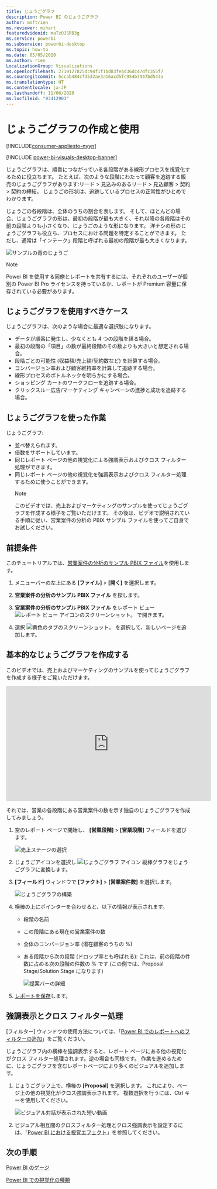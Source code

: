 ```yaml
---
title: じょうごグラフ
description: Power BI のじょうごグラフ
author: msftrien
ms.reviewer: mihart
featuredvideoid: maTzOJSRB3g
ms.service: powerbi
ms.subservice: powerbi-desktop
ms.topic: how-to
ms.date: 05/05/2020
ms.author: rien
LocalizationGroup: Visualizations
ms.openlocfilehash: 2719127825dc94f1f1bd83fe4d36dc47dfc355f7
ms.sourcegitcommit: 5ccab484cf3532ae3a16acd5fc954b7947bd543a
ms.translationtype: HT
ms.contentlocale: ja-JP
ms.lasthandoff: 11/06/2020
ms.locfileid: "93412903"
---
```

# <a name="create-and-use-funnel-charts"></a>じょうごグラフの作成と使用

[!INCLUDE[consumer-appliesto-nyyn](../includes/consumer-appliesto-nyyn.md)]

[!INCLUDE [power-bi-visuals-desktop-banner](../includes/power-bi-visuals-desktop-banner.md)]

じょうごグラフは、順番につながっている各段階がある線形プロセスを視覚化するために役立ちます。 たとえば、次のような段階にわたって顧客を追跡する販売のじょうごグラフがあります:リード \> 見込みのあるリード \> 見込顧客 \> 契約 \> 契約の締結。  じょうごの形状は、追跡しているプロセスの正常性がひとめでわかります。

じょうごの各段階は、全体のうちの割合を表します。 そして、ほとんどの場合、じょうごグラフの形は、最初の段階が最も大きく、それ以降の各段階はその前の段階よりも小さくなり、じょうごのような形になります。  洋ナシの形のじょうごグラフも役立ち、プロセスにおける問題を特定することができます。  ただし、通常は「インテーク」段階と呼ばれる最初の段階が最も大きくなります。

![サンプルの青のじょうご](media/power-bi-visualization-funnel-charts/funnelplain.png)

> [!NOTE]
> Power BI を使用する同僚とレポートを共有するには、それぞれのユーザーが個別の Power BI Pro ライセンスを持っているか、レポートが Premium 容量に保存されている必要があります。    

## <a name="when-to-use-a-funnel-chart"></a>じょうごグラフを使用すべきケース
じょうごグラフは、次のような場合に最適な選択肢になります。

* データが順番に発生し、少なくとも 4 つの段階を経る場合。
* 最初の段階の「項目」の数が最終段階のその数よりも大きいと想定される場合。
* 段階ごとの可能性 (収益額/売上額/契約数など) を計算する場合。
* コンバージョン率および顧客維持率を計算して追跡する場合。
* 線形プロセスのボトルネックを明らかにする場合。
* ショッピング カートのワークフローを追跡する場合。
* クリックスルー広告/マーケティング キャンペーンの進捗と成功を追跡する場合。

## <a name="working-with-funnel-charts"></a>じょうごグラフを使った作業
じょうごグラフ:

* 並べ替えられます。
* 倍数をサポートしています。
* 同じレポート ページの他の視覚化による強調表示およびクロス フィルター処理ができます。
* 同じレポート ページの他の視覚化を強調表示およびクロス フィルター処理するために使うことができます。
   > [!NOTE]
   > このビデオでは、売上およびマーケティングのサンプルを使ってじょうごグラフを作成する様子をご覧いただけます。 その後は、ビデオで説明されている手順に従い、営業案件の分析の PBIX サンプル ファイルを使ってご自身でお試しください。
   > 
   > 
## <a name="prerequisite"></a>前提条件

このチュートリアルでは、[営業案件の分析のサンプル PBIX ファイル](https://download.microsoft.com/download/9/1/5/915ABCFA-7125-4D85-A7BD-05645BD95BD8/Opportunity%20Analysis%20Sample%20PBIX.pbix
)を使用します。

1. メニューバーの左上にある **[ファイル]**  >  **[開く]** を選択します。
   
2. **営業案件の分析のサンプル PBIX ファイル** を探します。

1. **営業案件の分析のサンプル PBIX ファイル** をレポート ビュー ![レポート ビュー アイコンのスクリーンショット。](media/power-bi-visualization-kpi/power-bi-report-view.png) で開きます。

1. 選択 ![黄色のタブのスクリーンショット。](media/power-bi-visualization-kpi/power-bi-yellow-tab.png) を選択して、新しいページを追加します。


## <a name="create-a-basic-funnel-chart"></a>基本的なじょうごグラフを作成する
このビデオでは、売上およびマーケティングのサンプルを使ってじょうごグラフを作成する様子をご覧いただけます。

<iframe width="560" height="315" src="https://www.youtube.com/embed/qKRZPBnaUXM" frameborder="0" allow="autoplay; encrypted-media" allowfullscreen></iframe>


それでは、営業の各段階にある営業案件の数を示す独自のじょうごグラフを作成してみましょう。

1. 空のレポート ページで開始し、 **[営業段階]** \> **[営業段階]** フィールドを選びます。
   
    ![売上ステージの選択](media/power-bi-visualization-funnel-charts/funnelselectfield-new.png)

1. じょうごアイコンを選択し ![じょうごグラフ アイコン](media/power-bi-visualization-funnel-charts/power-bi-funnel-icon.png) 縦棒グラフをじょうごグラフに変換します。

2. **[フィールド]** ウィンドウで **[ファクト]** \> **[営業案件数]** を選択します。
   
    ![じょうごグラフの構築](media/power-bi-visualization-funnel-charts/power-bi-funnel-2.png)
4. 横棒の上にポインターを合わせると、以下の情報が表示されます。
   
   * 段階の名前
   * この段階にある現在の営業案件の数
   * 全体のコンバージョン率 (潜在顧客のうちの %) 
   * ある段階から次の段階 (ドロップ率とも呼ばれる): これは、前の段階の件数に占める次の段階の件数の % です (この例では、Proposal Stage/Solution Stage になります)
     
     ![提案バーの詳細](media/power-bi-visualization-funnel-charts/funnelhover-new.png)

6. [レポートを保存](../create-reports/service-report-save.md)します。

## <a name="highlighting-and-cross-filtering"></a>強調表示とクロス フィルター処理
[フィルター] ウィンドウの使用方法については、「[Power BI でのレポートへのフィルターの追加](../create-reports/power-bi-report-add-filter.md)」をご覧ください。

じょうごグラフ内の横棒を強調表示すると、レポート ページにある他の視覚化がクロス フィルター処理されます。逆の場合も同様です。 作業を進めるために、じょうごグラフを含むレポートページにより多くのビジュアルを追加します。

1. じょうごグラフ上で、横棒の **[Proposal]** を選択します。 これにより、ページ上の他の視覚化がクロス強調表示されます。 複数選択を行うには、Ctrl キーを使用してください。
   
   ![ビジュアル対話が表示された短い動画](media/power-bi-visualization-funnel-charts/funnelchartnoowl.gif)
2. ビジュアル相互間のクロスフィルター処理とクロス強調表示を設定するには、「[Power BI における視覚エフェクト](../create-reports/service-reports-visual-interactions.md)」を参照してください。

## <a name="next-steps"></a>次の手順

[Power BI のゲージ](power-bi-visualization-radial-gauge-charts.md)

[Power BI での視覚化の種類](power-bi-visualization-types-for-reports-and-q-and-a.md)



